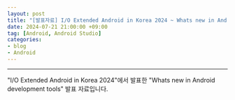 ```yaml
---
layout: post
title: "[발표자료] I/O Extended Android in Korea 2024 ~ Whats new in Android development tools"
date: 2024-07-21 21:00:00 +09:00
tag: [Android, Android Studio]
categories:
- blog
- Android
---
```


<!--more-->

------

"I/O Extended Android in Korea 2024"에서 발표한 "Whats new in Android development tools" 발표 자료입니다.

<script defer class="speakerdeck-embed" data-id="769e7755bd2f4a3393818d0e9cadbdb1" data-ratio="1.7777777777777777" src="//speakerdeck.com/assets/embed.js"></script>